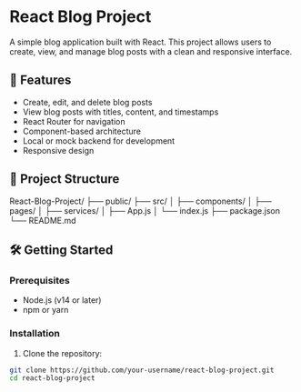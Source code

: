 # React Blog Project

A simple blog application built with React. This project allows users to create, view, and manage blog posts with a clean and responsive interface.

## 🚀 Features

- Create, edit, and delete blog posts
- View blog posts with titles, content, and timestamps
- React Router for navigation
- Component-based architecture
- Local or mock backend for development
- Responsive design

## 📁 Project Structure


React-Blog-Project/ ├── public/ ├── src/ │ ├── components/ │ ├── pages/ │ ├── services/ │ ├── App.js │ └── index.js ├── package.json └── README.md



## 🛠️ Getting Started

### Prerequisites

- Node.js (v14 or later)
- npm or yarn

### Installation

1. Clone the repository:

```bash
git clone https://github.com/your-username/react-blog-project.git
cd react-blog-project

